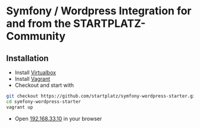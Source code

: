 # Symfony / Wordpress Integration for and from the STARTPLATZ-Community

## Installation
* Install [Virtualbox](https://www.virtualbox.org)
* Install [Vagrant](https://www.vagrantup.com)
* Checkout and start with
```bash
git checkout https://github.com/startplatz/symfony-wordpress-starter.git
cd symfony-wordpress-starter
vagrant up
```
* Open [192.168.33.10](192.168.33.10) in your browser

